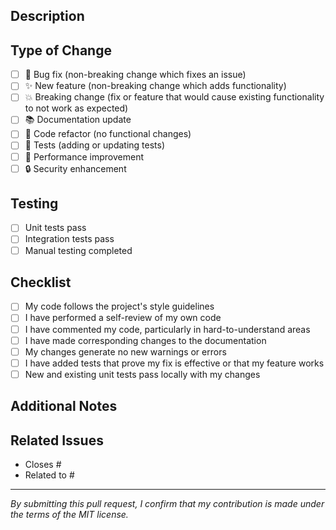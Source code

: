 ## Description
<!--- Describe your changes in detail -->

## Type of Change
- [ ] 🐛 Bug fix (non-breaking change which fixes an issue)
- [ ] ✨ New feature (non-breaking change which adds functionality)
- [ ] 💥 Breaking change (fix or feature that would cause existing functionality to not work as expected)
- [ ] 📚 Documentation update
- [ ] 🔧 Code refactor (no functional changes)
- [ ] 🧪 Tests (adding or updating tests)
- [ ] 🚀 Performance improvement
- [ ] 🔒 Security enhancement

## Testing
<!--- Please describe the tests that you ran to verify your changes -->
- [ ] Unit tests pass
- [ ] Integration tests pass
- [ ] Manual testing completed

## Checklist
- [ ] My code follows the project's style guidelines
- [ ] I have performed a self-review of my own code
- [ ] I have commented my code, particularly in hard-to-understand areas
- [ ] I have made corresponding changes to the documentation
- [ ] My changes generate no new warnings or errors
- [ ] I have added tests that prove my fix is effective or that my feature works
- [ ] New and existing unit tests pass locally with my changes

## Additional Notes
<!--- Anything else you'd like to add -->

## Related Issues
<!--- Link to any related issues or pull requests -->
- Closes #
- Related to #

---

*By submitting this pull request, I confirm that my contribution is made under the terms of the MIT license.*
